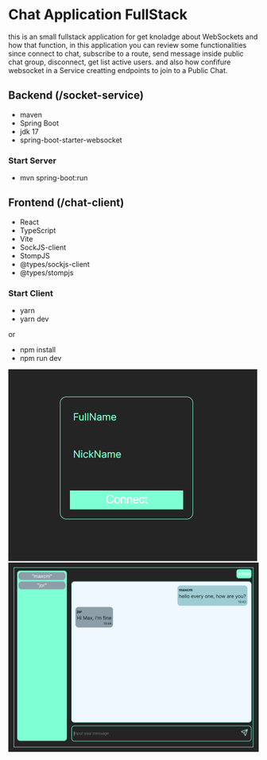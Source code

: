 # Chat Application FullStack 

this is an small fullstack application for get knoladge about WebSockets and how that function, in this application you can review some functionalities since connect to chat, subscribe to a route, send message inside public chat group, disconnect, get list active users. and also how confifure websocket in a Service creatting endpoints to join to a Public Chat.

## Backend (/socket-service)
* maven
* Spring Boot
* jdk 17
* spring-boot-starter-websocket

### Start Server 
* mvn spring-boot:run
## Frontend (/chat-client)
* React
* TypeScript
* Vite
* SockJS-client
* StompJS
* @types/sockjs-client
* @types/stompjs

### Start Client
* yarn 
* yarn dev

or 
* npm install
* npm run dev

![register](./chat-client/public/register-chat.png)
![chat](./chat-client/public/chat-page.png)
